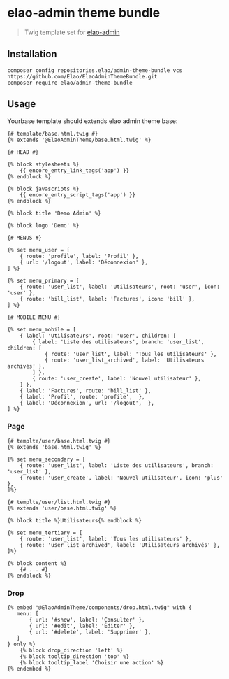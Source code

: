 # elao-admin theme bundle

> Twig template set for [elao-admin](https://github.com/Elao/elao-admin)

## Installation

    composer config repositories.elao/admin-theme-bundle vcs https://github.com/Elao/ElaoAdminThemeBundle.git
    composer require elao/admin-theme-bundle

## Usage

Yourbase template should extends elao admin theme base:

```twig
{# template/base.html.twig #}
{% extends '@ElaoAdminTheme/base.html.twig' %}

{# HEAD #}

{% block stylesheets %}
    {{ encore_entry_link_tags('app') }}
{% endblock %}

{% block javascripts %}
    {{ encore_entry_script_tags('app') }}
{% endblock %}

{% block title 'Demo Admin' %}

{% block logo 'Demo' %}

{# MENUS #}

{% set menu_user = [
    { route: 'profile', label: 'Profil' },
    { url: '/logout', label: 'Déconnexion' },
] %}

{% set menu_primary = [
    { route: 'user_list', label: 'Utilisateurs', root: 'user', icon: 'user' },
    { route: 'bill_list', label: 'Factures', icon: 'bill' },
] %}

{# MOBILE MENU #}

{% set menu_mobile = [
    { label: 'Utilisateurs', root: 'user', children: [
        { label: 'Liste des utilisateurs', branch: 'user_list', children: [
            { route: 'user_list', label: 'Tous les utilisateurs' },
            { route: 'user_list_archived', label: 'Utilisateurs archivés' },
        ] },
        { route: 'user_create', label: 'Nouvel utilisateur' },
    ] },
    { label: 'Factures', route: 'bill_list' },
    { label: 'Profil', route: 'profile',  },
    { label: 'Déconnexion', url: '/logout',  },
] %}
```

### Page

```twig
{# templte/user/base.html.twig #}
{% extends 'base.html.twig' %}

{% set menu_secondary = [
    { route: 'user_list', label: 'Liste des utilisateurs', branch: 'user_list' },
    { route: 'user_create', label: 'Nouvel utilisateur', icon: 'plus' },
]%}
```

```twig
{# templte/user/list.html.twig #}
{% extends 'user/base.html.twig' %}

{% block title %}Utilisateurs{% endblock %}

{% set menu_tertiary = [
    { route: 'user_list', label: 'Tous les utilisateurs' },
    { route: 'user_list_archived', label: 'Utilisateurs archivés' },
]%}

{% block content %}
    {# ... #}
{% endblock %}
```

### Drop

```twig
{% embed "@ElaoAdminTheme/components/drop.html.twig" with {
   menu: [
       { url: '#show', label: 'Consulter' },
       { url: '#edit', label: 'Éditer' },
       { url: '#delete', label: 'Supprimer' },
   ]
} only %}
    {% block drop_direction 'left' %}
    {% block tooltip_direction 'top' %}
    {% block tooltip_label 'Choisir une action' %}
{% endembed %}
```
